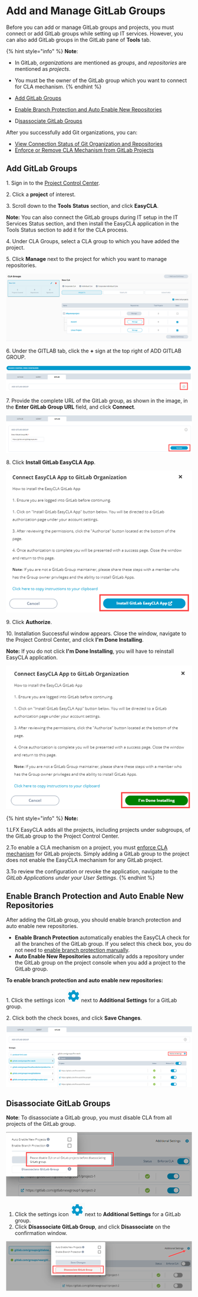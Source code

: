 # Add and Manage GitLab Groups

Before you can add or manage GitLab groups and projects, you must connect or add GitLab groups while setting up IT services. However, you can also add GitLab groups in the GitLab pane of **Tools** tab.

{% hint style="info" %}
**Note**:

* In GitLab, _organizations_ are mentioned as _groups_, and _repositories_ are mentioned as _projects_.
* You must be the owner of the GitLab group which you want to connect for CLA mechanism.
{% endhint %}

* ​[Add GitLab Groups](add-and-manage-gitlab-groups.md#add-gitlab-groups)​
* ​[Enable Branch Protection and Auto Enable New Repositories](add-and-manage-gitlab-groups.md#enable-branch-protection-and-auto-enable-new-repositories)​
* ​D[isassociate GitLab Groups](add-and-manage-gitlab-groups.md#disassociate-gitlab-groups)​

After you successfully add Git organizations, you can:

* [​View Connection Status of Git Organization and Repositories](view-connection-status-of-git-organizations-and-repositories.md)​
* ​[Enforce or Remove CLA Mechanism from GitLab Projects​](enforce-or-remove-cla-mechanism.md#enforce-or-remove-cla-mechanism-from-gitlab-projects)

## Add GitLab Groups <a href="#add-gitlab-groups" id="add-gitlab-groups"></a>

1\. Sign in to the [Project Control Center](https://projectadmin.lfx.linuxfoundation.org).

2\. Click a **project** of interest.

3\. Scroll down to the **Tools** **Status** section, and click **EasyCLA**.

**Note:** You can also connect the GitLab groups during IT setup in the IT Services Status section, and then install the EasyCLA application in the Tools Status section to add it for the CLA process.

4\. Under CLA Groups, select a CLA group to which you have added the project.

5\. Click **Manage** next to the project for which you want to manage repositories.

![Add and Manage Repositories](<../../../.gitbook/assets/add and manage repositories.png>)

6\. Under the GITLAB tab, click the **+** sign at the top right of ADD GITLAB GROUP.

![Add GitLab Group](../../../.gitbook/assets/add-gitlab-group.png)

7\. Provide the complete URL of the GitLab group, as shown in the image, in the **Enter GitLab Group URL** field, and click **Connect**.

![Connect GitLab Group](../../../.gitbook/assets/connect-gitlab-group.png)

8\. Click **Install GitLab EasyCLA App**.

![Install GitLab EasyCLA App](../../../.gitbook/assets/install-gitlab-easycla-app.png)

9\. Click **Authorize**.

10\. Installation Successful window appears. Close the window, navigate to the Project Control Center, and click **I'm Done Installing**.

**Note:** If you do not click **I'm Done Installing**, you will have to reinstall EasyCLA application.

![GitLab I am done Installing](../../../.gitbook/assets/gitlab-i-am-done-installing.png)

{% hint style="info" %}
**Note:**

1.LFX EasyCLA adds all the projects, including projects under subgroups, of the GitLab group to the Project Control Center.

2.To enable a CLA mechanism on a project, you must [enforce CLA mechanism](enforce-or-remove-cla-mechanism.md#enforce-or-remove-cla-mechanism-from-gitlab-projects) for GitLab projects. Simply adding a GitLab group to the project does not enable the EasyCLA mechanism for any GitLab project.

3.To review the configuration or revoke the application, navigate to the _GitLab Applications under your User Settings_.
{% endhint %}

## Enable Branch Protection and Auto Enable New Repositories <a href="#enable-branch-protection-and-auto-enable-new-repositories" id="enable-branch-protection-and-auto-enable-new-repositories"></a>

After adding the GitLab group, you should enable branch protection and auto enable new repositories.

* **Enable Branch Protection** automatically enables the EasyCLA check for all the branches of the GitLab group. If you select this check box, you do not need to [enable branch protection manually](../getting-started/easycla-troubleshooting/easycla-disabled.md#enable-branch-protection).
* **Auto Enable New Repositories** automatically adds a repository under the GitLab group on the project console when you add a project to the GitLab group.

**To enable branch protection and auto enable new repositories:**

1\. Click the settings icon ![](<../../../.gitbook/assets/settings (1).png>)next to **Additional Settings** for a GitLab group.

2\. Click both the check boxes, and click **Save Changes**.

![Additional Settings GitLab](../../../.gitbook/assets/additional-setttings-gitlab.png)

## Disassociate GitLab Groups <a href="#disassociate-gitlab-groups" id="disassociate-gitlab-groups"></a>

**Note**: To disassociate a GitLab group, you must disable CLA from all projects of the GitLab group.

![Disassociate GitLab Group disabled for CLA enforced Projects](../../../.gitbook/assets/disassociate-gitlab-group-disabled.png)

1. Click the settings icon ![](<../../../.gitbook/assets/settings (1).png>)next to **Additional Settings** for a GitLab group.
2. Click **Disassociate GitLab Group**, and click **Disassociate** on the confirmation window.

![Disassociate GitLab Group](../../../.gitbook/assets/disassociate-gitlab-group.png)
